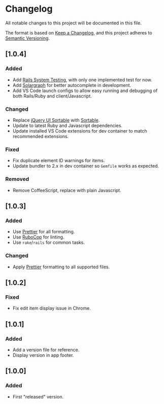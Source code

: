 # Changelog

All notable changes to this project will be documented in this file.

The format is based on [Keep a Changelog](https://keepachangelog.com/en/1.0.0/),
and this project adheres to [Semantic Versioning](https://semver.org/spec/v2.0.0.html).

## [1.0.4]

### Added

- Add [Rails System Testing](https://guides.rubyonrails.org/testing.html#system-testing), with only one implemented test for now.
- Add [Solargraph](https://solargraph.org/) for better autocomplete in development.
- Add VS Code launch configs to allow easy running and debugging of both Rails/Ruby and client/Javascript.

### Changed

- Replace [jQuery UI Sortable](https://jqueryui.com/sortable/) with [Sortable](https://github.com/SortableJS/Sortable).
- Update to latest Ruby and Javascript dependencies.
- Update installed VS Code extensions for dev container to match recommended extensions.

### Fixed

- Fix duplicate element ID warnings for items.
- Update bundler to 2.x in dev container so `Gemfile` works as expected.

### Removed

- Remove CoffeeScript, replace with plain Javascript.

## [1.0.3]

### Added

- Use [Prettier](https://prettier.io/) for all formatting.
- Use [RuboCop](https://docs.rubocop.org/) for linting.
- Use `rake`/`rails` for common tasks.

### Changed

- Apply [Prettier](https://prettier.io/) formatting to all supported files.

## [1.0.2]

### Fixed

- Fix edit item display issue in Chrome.

## [1.0.1]

### Added

- Add a version file for reference.
- Display version in app footer.

## [1.0.0]

### Added

- First "released" version.
